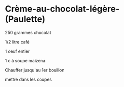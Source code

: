 # Crème-au-chocolat-légère-\(Paulette\)

250 grammes chocolat

1/2 litre café

1 oeuf entier

1 c à soupe maizena

Chauffer jusqu'au 1er bouillon

mettre dans les coupes

